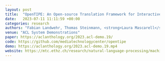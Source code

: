 ```yaml
---
layout: post
title:  "OpenTIPE: An Open-source Translation Framework for Interactive Post-Editing Research"
date:   2023-07-11 11:11:59 +00:00
categories: research
authors: "Fabian Landwehr, Thomas Steinmann, <strong>Laura Mascarell</strong>"
venue: "ACL System Demonstrations"
paper: https://aclanthology.org/2023.acl-demo.19/
code: https://github.com/mediatechnologycenter/opentipe
demo: https://aclanthology.org/2023.acl-demo.19.mp4
website: https://mtc.ethz.ch/research/natural-language-processing/machine-translation.html
---
```


